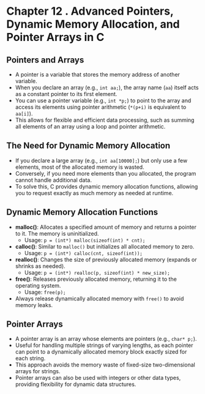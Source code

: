 # Chapter 12 . Advanced Pointers, Dynamic Memory Allocation, and Pointer Arrays in C


## Pointers and Arrays

- A pointer is a variable that stores the memory address of another variable.
- When you declare an array (e.g., `int aa;`), the array name (`aa`) itself acts as a constant pointer to its first element.
- You can use a pointer variable (e.g., `int *p;`) to point to the array and access its elements using pointer arithmetic (`*(p+i)` is equivalent to `aa[i]`).
- This allows for flexible and efficient data processing, such as summing all elements of an array using a loop and pointer arithmetic.

## The Need for Dynamic Memory Allocation

- If you declare a large array (e.g., `int aa[10000];`) but only use a few elements, most of the allocated memory is wasted.
- Conversely, if you need more elements than you allocated, the program cannot handle additional data.
- To solve this, C provides dynamic memory allocation functions, allowing you to request exactly as much memory as needed at runtime.

## Dynamic Memory Allocation Functions

- **malloc()**: Allocates a specified amount of memory and returns a pointer to it. The memory is uninitialized.
  - Usage: `p = (int*) malloc(sizeof(int) * cnt);`
- **calloc()**: Similar to `malloc()` but initializes all allocated memory to zero.
  - Usage: `p = (int*) calloc(cnt, sizeof(int));`
- **realloc()**: Changes the size of previously allocated memory (expands or shrinks as needed).
  - Usage: `p = (int*) realloc(p, sizeof(int) * new_size);`
- **free()**: Releases previously allocated memory, returning it to the operating system.
  - Usage: `free(p);`
- Always release dynamically allocated memory with `free()` to avoid memory leaks.

## Pointer Arrays

- A pointer array is an array whose elements are pointers (e.g., `char* p;`).
- Useful for handling multiple strings of varying lengths, as each pointer can point to a dynamically allocated memory block exactly sized for each string.
- This approach avoids the memory waste of fixed-size two-dimensional arrays for strings.
- Pointer arrays can also be used with integers or other data types, providing flexibility for dynamic data structures.

